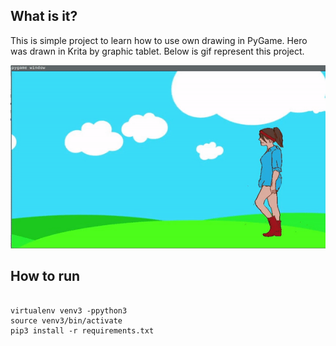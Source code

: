 ## What is it?
This is simple project to learn how to use own drawing in PyGame.
Hero was drawn in Krita by graphic tablet.
Below is gif represent this project.

![](images/walking.gif)

## How to run

```

virtualenv venv3 -ppython3
source venv3/bin/activate
pip3 install -r requirements.txt

```


